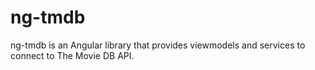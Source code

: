 # ng-tmdb

ng-tmdb is an Angular library that provides viewmodels and services to connect to The Movie DB API.


